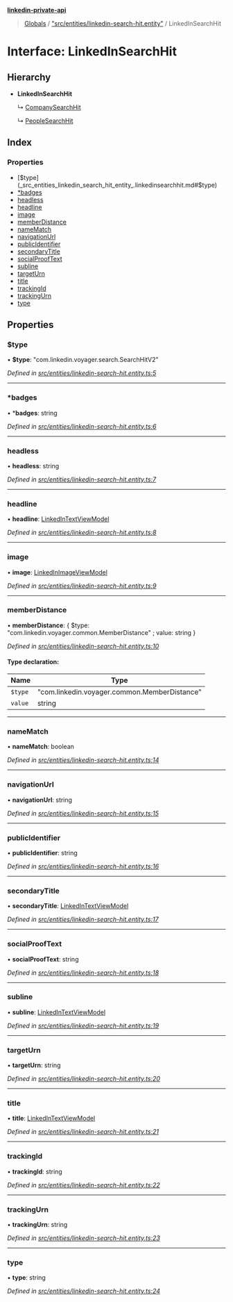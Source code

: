 **[linkedin-private-api](../README.md)**

> [Globals](../globals.md) / ["src/entities/linkedin-search-hit.entity"](../modules/_src_entities_linkedin_search_hit_entity_.md) / LinkedInSearchHit

# Interface: LinkedInSearchHit

## Hierarchy

* **LinkedInSearchHit**

  ↳ [CompanySearchHit](_src_entities_company_search_hit_entity_.companysearchhit.md)

  ↳ [PeopleSearchHit](_src_entities_people_search_hit_entity_.peoplesearchhit.md)

## Index

### Properties

* [$type](_src_entities_linkedin_search_hit_entity_.linkedinsearchhit.md#$type)
* [*badges](_src_entities_linkedin_search_hit_entity_.linkedinsearchhit.md#*badges)
* [headless](_src_entities_linkedin_search_hit_entity_.linkedinsearchhit.md#headless)
* [headline](_src_entities_linkedin_search_hit_entity_.linkedinsearchhit.md#headline)
* [image](_src_entities_linkedin_search_hit_entity_.linkedinsearchhit.md#image)
* [memberDistance](_src_entities_linkedin_search_hit_entity_.linkedinsearchhit.md#memberdistance)
* [nameMatch](_src_entities_linkedin_search_hit_entity_.linkedinsearchhit.md#namematch)
* [navigationUrl](_src_entities_linkedin_search_hit_entity_.linkedinsearchhit.md#navigationurl)
* [publicIdentifier](_src_entities_linkedin_search_hit_entity_.linkedinsearchhit.md#publicidentifier)
* [secondaryTitle](_src_entities_linkedin_search_hit_entity_.linkedinsearchhit.md#secondarytitle)
* [socialProofText](_src_entities_linkedin_search_hit_entity_.linkedinsearchhit.md#socialprooftext)
* [subline](_src_entities_linkedin_search_hit_entity_.linkedinsearchhit.md#subline)
* [targetUrn](_src_entities_linkedin_search_hit_entity_.linkedinsearchhit.md#targeturn)
* [title](_src_entities_linkedin_search_hit_entity_.linkedinsearchhit.md#title)
* [trackingId](_src_entities_linkedin_search_hit_entity_.linkedinsearchhit.md#trackingid)
* [trackingUrn](_src_entities_linkedin_search_hit_entity_.linkedinsearchhit.md#trackingurn)
* [type](_src_entities_linkedin_search_hit_entity_.linkedinsearchhit.md#type)

## Properties

### $type

•  **$type**: \"com.linkedin.voyager.search.SearchHitV2\"

*Defined in [src/entities/linkedin-search-hit.entity.ts:5](https://github.com/eilonmore/linkedin-private-api/blob/614bdb1/src/entities/linkedin-search-hit.entity.ts#L5)*

___

### *badges

•  ***badges**: string

*Defined in [src/entities/linkedin-search-hit.entity.ts:6](https://github.com/eilonmore/linkedin-private-api/blob/614bdb1/src/entities/linkedin-search-hit.entity.ts#L6)*

___

### headless

•  **headless**: string

*Defined in [src/entities/linkedin-search-hit.entity.ts:7](https://github.com/eilonmore/linkedin-private-api/blob/614bdb1/src/entities/linkedin-search-hit.entity.ts#L7)*

___

### headline

•  **headline**: [LinkedInTextViewModel](_src_entities_linkedin_text_view_model_entity_.linkedintextviewmodel.md)

*Defined in [src/entities/linkedin-search-hit.entity.ts:8](https://github.com/eilonmore/linkedin-private-api/blob/614bdb1/src/entities/linkedin-search-hit.entity.ts#L8)*

___

### image

•  **image**: [LinkedInImageViewModel](_src_entities_linkedin_image_view_model_entity_.linkedinimageviewmodel.md)

*Defined in [src/entities/linkedin-search-hit.entity.ts:9](https://github.com/eilonmore/linkedin-private-api/blob/614bdb1/src/entities/linkedin-search-hit.entity.ts#L9)*

___

### memberDistance

•  **memberDistance**: { $type: \"com.linkedin.voyager.common.MemberDistance\" ; value: string  }

*Defined in [src/entities/linkedin-search-hit.entity.ts:10](https://github.com/eilonmore/linkedin-private-api/blob/614bdb1/src/entities/linkedin-search-hit.entity.ts#L10)*

#### Type declaration:

Name | Type |
------ | ------ |
`$type` | \"com.linkedin.voyager.common.MemberDistance\" |
`value` | string |

___

### nameMatch

•  **nameMatch**: boolean

*Defined in [src/entities/linkedin-search-hit.entity.ts:14](https://github.com/eilonmore/linkedin-private-api/blob/614bdb1/src/entities/linkedin-search-hit.entity.ts#L14)*

___

### navigationUrl

•  **navigationUrl**: string

*Defined in [src/entities/linkedin-search-hit.entity.ts:15](https://github.com/eilonmore/linkedin-private-api/blob/614bdb1/src/entities/linkedin-search-hit.entity.ts#L15)*

___

### publicIdentifier

•  **publicIdentifier**: string

*Defined in [src/entities/linkedin-search-hit.entity.ts:16](https://github.com/eilonmore/linkedin-private-api/blob/614bdb1/src/entities/linkedin-search-hit.entity.ts#L16)*

___

### secondaryTitle

•  **secondaryTitle**: [LinkedInTextViewModel](_src_entities_linkedin_text_view_model_entity_.linkedintextviewmodel.md)

*Defined in [src/entities/linkedin-search-hit.entity.ts:17](https://github.com/eilonmore/linkedin-private-api/blob/614bdb1/src/entities/linkedin-search-hit.entity.ts#L17)*

___

### socialProofText

•  **socialProofText**: string

*Defined in [src/entities/linkedin-search-hit.entity.ts:18](https://github.com/eilonmore/linkedin-private-api/blob/614bdb1/src/entities/linkedin-search-hit.entity.ts#L18)*

___

### subline

•  **subline**: [LinkedInTextViewModel](_src_entities_linkedin_text_view_model_entity_.linkedintextviewmodel.md)

*Defined in [src/entities/linkedin-search-hit.entity.ts:19](https://github.com/eilonmore/linkedin-private-api/blob/614bdb1/src/entities/linkedin-search-hit.entity.ts#L19)*

___

### targetUrn

•  **targetUrn**: string

*Defined in [src/entities/linkedin-search-hit.entity.ts:20](https://github.com/eilonmore/linkedin-private-api/blob/614bdb1/src/entities/linkedin-search-hit.entity.ts#L20)*

___

### title

•  **title**: [LinkedInTextViewModel](_src_entities_linkedin_text_view_model_entity_.linkedintextviewmodel.md)

*Defined in [src/entities/linkedin-search-hit.entity.ts:21](https://github.com/eilonmore/linkedin-private-api/blob/614bdb1/src/entities/linkedin-search-hit.entity.ts#L21)*

___

### trackingId

•  **trackingId**: string

*Defined in [src/entities/linkedin-search-hit.entity.ts:22](https://github.com/eilonmore/linkedin-private-api/blob/614bdb1/src/entities/linkedin-search-hit.entity.ts#L22)*

___

### trackingUrn

•  **trackingUrn**: string

*Defined in [src/entities/linkedin-search-hit.entity.ts:23](https://github.com/eilonmore/linkedin-private-api/blob/614bdb1/src/entities/linkedin-search-hit.entity.ts#L23)*

___

### type

•  **type**: string

*Defined in [src/entities/linkedin-search-hit.entity.ts:24](https://github.com/eilonmore/linkedin-private-api/blob/614bdb1/src/entities/linkedin-search-hit.entity.ts#L24)*
